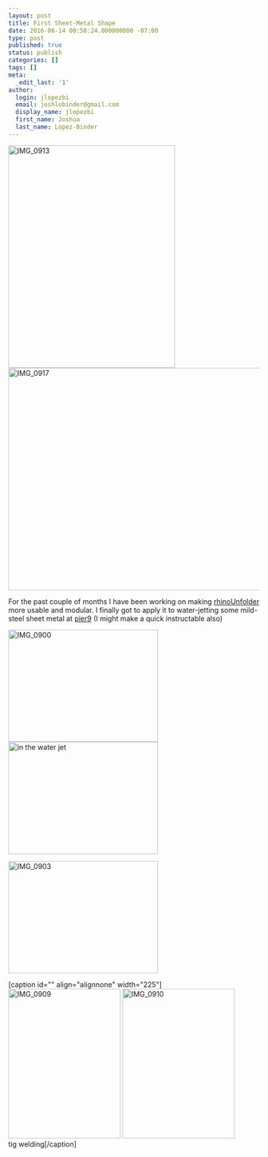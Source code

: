 ```yaml
---
layout: post
title: First Sheet-Metal Shape
date: 2016-06-14 00:58:24.000000000 -07:00
type: post
published: true
status: publish
categories: []
tags: []
meta:
  _edit_last: '1'
author:
  login: jlopezbi
  email: joshlobinder@gmail.com
  display_name: jlopezbi
  first_name: Joshua
  last_name: Lopez-Binder
---
```

<p><a href="http://joshlopezbinder.com/first-sheet-metal-shape/img_0913/" rel="attachment wp-att-394"><img class="alignnone  wp-image-394" src="{{ site.baseurl }}/assets/IMG_0913-e1466011531508-768x1024.jpg" alt="IMG_0913" width="334" height="446" /></a> <a href="http://joshlopezbinder.com/first-sheet-metal-shape/img_0917/" rel="attachment wp-att-395"><img class="alignnone  wp-image-395" src="{{ site.baseurl }}/assets/IMG_0917-785x589.jpg" alt="IMG_0917" width="594" height="446" /></a></p>
<p>For the past couple of months I have been working on making <a href="http://joshlopezbinder.com/works/rhinounfolder/">rhinoUnfolder</a> more usable and modular. I finally got to apply it to water-jetting some mild-steel sheet metal at <a href="http://www.autodesk.com/pier-9">pier9</a> (I might make a quick instructable also)</p>
<p><a href="http://joshlopezbinder.com/first-sheet-metal-shape/img_0900/" rel="attachment wp-att-380"><img class="alignnone wp-image-380 size-medium" src="{{ site.baseurl }}/assets/IMG_0900-300x225.jpg" alt="IMG_0900" width="300" height="225" /><img class="alignnone wp-image-381 size-medium" src="{{ site.baseurl }}/assets/IMG_0902-300x225.jpg" alt="in the water jet" width="300" height="225" /></a></p>
<p><img class="alignnone wp-image-386 size-medium" src="{{ site.baseurl }}/assets/IMG_0903-1-300x225.jpg" alt="IMG_0903" width="300" height="225" /></p>
<p>[caption id="" align="alignnone" width="225"]<a href="http://joshlopezbinder.com/first-sheet-metal-shape/img_0909/" rel="attachment wp-att-388"><img class="alignnone wp-image-388 size-medium" src="{{ site.baseurl }}/assets/IMG_0909-e1465865520360-225x300.jpg" alt="IMG_0909" width="225" height="300" /></a> <a href="http://joshlopezbinder.com/first-sheet-metal-shape/img_0910/" rel="attachment wp-att-389"><img class="alignnone wp-image-389 size-medium" src="{{ site.baseurl }}/assets/IMG_0910-e1465865536674-225x300.jpg" alt="IMG_0910" width="225" height="300" /></a><br />tig welding[/caption]</p>
<p>&nbsp;</p>
